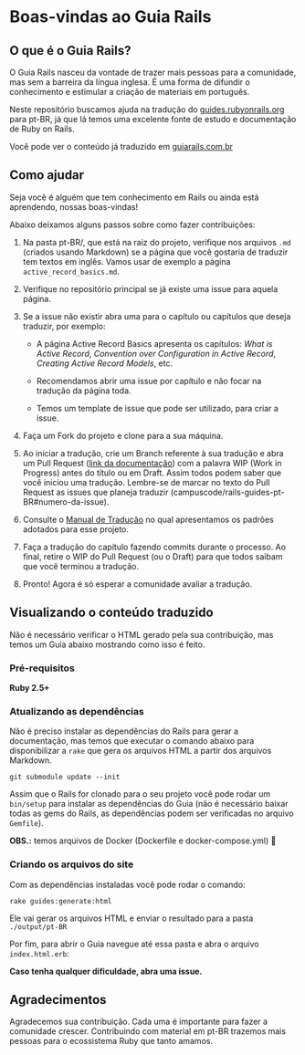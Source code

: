 # Boas-vindas ao Guia Rails

## O que é o Guia Rails?

O Guia Rails nasceu da vontade de trazer mais pessoas para a comunidade, mas sem
a barreira da língua inglesa. É uma forma de difundir o conhecimento e estimular
a criação de materiais em português.

Neste repositório buscamos ajuda na tradução do [guides.rubyonrails.org](https://guides.rubyonrails.org/)
para pt-BR, já que lá temos uma excelente fonte de estudo e documentação de
Ruby on Rails.

Você pode ver o conteúdo já traduzido em [guiarails.com.br](https://guiarails.com.br/)

## Como ajudar

Seja você é alguém que tem conhecimento em Rails ou ainda está aprendendo,
nossas boas-vindas!

Abaixo deixamos alguns passos sobre como fazer contribuições:

1. Na pasta pt-BR/, que está na raiz do projeto, verifique nos arquivos `.md`
(criados usando Markdown) se a página que você gostaria de traduzir tem textos
em inglês. Vamos usar de exemplo a página `active_record_basics.md`.

1. Verifique no repositório principal se já existe uma issue para aquela página.
1. Se a issue não existir abra uma para o capítulo ou capítulos que deseja traduzir, por exemplo:

    - A página Active Record Basics apresenta os capítulos: *What is Active
      Record*, *Convention over Configuration in Active Record*,
      *Creating Active Record Models*, etc.

    - Recomendamos abrir uma issue por capítulo e não focar na tradução da
      página toda.
    - Temos um template de issue que pode ser utilizado, para criar a issue.

1. Faça um Fork do projeto e clone para a sua máquina.

1. Ao iniciar a tradução, crie um Branch referente à sua tradução e abra um Pull
Request ([link da documentação](https://help.github.com/en/articles/creating-a-pull-request))
com a palavra WIP (Work in Progress) antes do título ou em Draft. Assim todos
podem saber que você iniciou uma tradução. Lembre-se de marcar no texto do
Pull Request as issues que planeja traduzir
(campuscode/rails-guides-pt-BR#numero-da-issue).

1. Consulte o [Manual de Tradução](https://github.com/campuscode/rails-guides-pt-BR/blob/master/TRANSLATION_MANUAL.md)
no qual apresentamos os padrões adotados para esse projeto.

1. Faça a tradução do capítulo fazendo commits durante o processo. Ao final,
retire o WIP do Pull Request (ou o Draft) para que todos saibam que você
terminou a tradução.

1. Pronto! Agora é só esperar a comunidade avaliar a tradução.

## Visualizando o conteúdo traduzido

Não é necessário verificar o HTML gerado pela sua contribuição, mas temos
um Guia abaixo mostrando como isso é feito.

### Pré-requisitos

**Ruby 2.5+**

### Atualizando as dependências

Não é preciso instalar as dependências do Rails para gerar a documentação,
mas temos que executar o comando abaixo para disponibilizar a `rake` que
gera os arquivos HTML a partir dos arquivos Markdown.

`git submodule update --init`

Assim que o Rails for clonado para o seu projeto você pode rodar um `bin/setup`
para instalar as dependências do Guia (não é necessário baixar todas as gems do
Rails, as dependências podem ser verificadas no arquivo `Gemfile`).

**OBS.:** temos arquivos de Docker (Dockerfile e docker-compose.yml)
:slightly_smiling_face:


### Criando os arquivos do site

Com as dependências instaladas você pode rodar o comando:

`rake guides:generate:html`

Ele vai gerar os arquivos HTML e enviar o resultado para a pasta
`./output/pt-BR`

Por fim, para abrir o Guia navegue até essa pasta e abra o arquivo
`index.html.erb`:

**Caso tenha qualquer dificuldade, abra uma issue.**

## Agradecimentos

Agradecemos sua contribuição. Cada uma é importante para fazer a comunidade
crescer. Contribuindo com material em pt-BR trazemos mais pessoas
para o ecossistema Ruby que tanto amamos.
